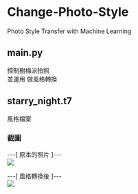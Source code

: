 # Change-Photo-Style
Photo Style Transfer with Machine Learning 


## main.py
控制樹梅派拍照  
並運用  做風格轉換 


## starry_night.t7
風格檔案
 

### 截圖
---[ 原本的照片 ]---  
![](https://playlab.computing.ncku.edu.tw:3001/uploads/upload_8da488c57615872c1a38ff39763ceb85.png)


---[ 風格轉換後 ]---  
![](https://playlab.computing.ncku.edu.tw:3001/uploads/upload_4d69e3b9274338eba5162260adf8a9dc.png)
